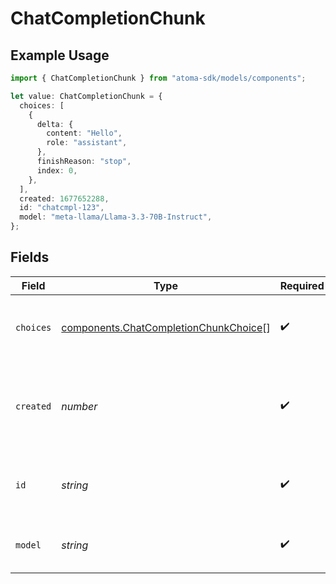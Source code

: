 # ChatCompletionChunk

## Example Usage

```typescript
import { ChatCompletionChunk } from "atoma-sdk/models/components";

let value: ChatCompletionChunk = {
  choices: [
    {
      delta: {
        content: "Hello",
        role: "assistant",
      },
      finishReason: "stop",
      index: 0,
    },
  ],
  created: 1677652288,
  id: "chatcmpl-123",
  model: "meta-llama/Llama-3.3-70B-Instruct",
};
```

## Fields

| Field                                                                                          | Type                                                                                           | Required                                                                                       | Description                                                                                    | Example                                                                                        |
| ---------------------------------------------------------------------------------------------- | ---------------------------------------------------------------------------------------------- | ---------------------------------------------------------------------------------------------- | ---------------------------------------------------------------------------------------------- | ---------------------------------------------------------------------------------------------- |
| `choices`                                                                                      | [components.ChatCompletionChunkChoice](../../models/components/chatcompletionchunkchoice.md)[] | :heavy_check_mark:                                                                             | A list of chat completion chunk choices.                                                       |                                                                                                |
| `created`                                                                                      | *number*                                                                                       | :heavy_check_mark:                                                                             | The Unix timestamp (in seconds) of when the chunk was created.                                 | 1677652288                                                                                     |
| `id`                                                                                           | *string*                                                                                       | :heavy_check_mark:                                                                             | A unique identifier for the chat completion chunk.                                             | chatcmpl-123                                                                                   |
| `model`                                                                                        | *string*                                                                                       | :heavy_check_mark:                                                                             | The model used for the chat completion.                                                        | meta-llama/Llama-3.3-70B-Instruct                                                              |